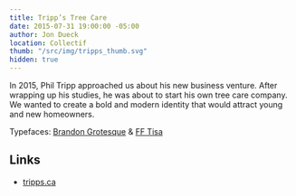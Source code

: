 ```yaml
---
title: Tripp’s Tree Care
date: 2015-07-31 19:00:00 -05:00
author: Jon Dueck
location: Collectif
thumb: "/src/img/tripps_thumb.svg"
hidden: true
---
```


In 2015, Phil Tripp approached us about his new business venture. After wrapping up his studies, he was about to start his own tree care company. We wanted to create a bold and modern identity that would attract young and new homeowners.

Typefaces: [Brandon Grotesque](http://hvdfonts.com/brandontext/) & [FF Tisa](https://www.fontshop.com/families/ff-tisa)

## Links
- [tripps.ca](https://tripps.ca)
